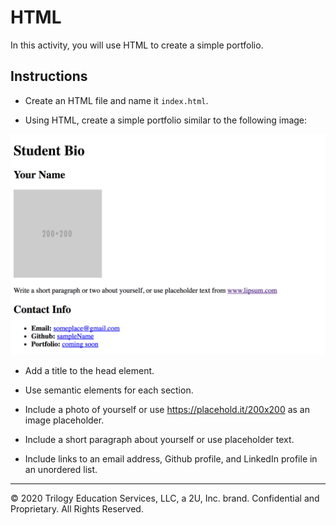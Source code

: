 # HTML

In this activity, you will use HTML to create a simple portfolio. 

## Instructions

* Create an HTML file and name it `index.html`.

* Using HTML, create a simple portfolio similar to the following image:

![A portfolio mockup with a title, student's name, a photo, text, and contact info in an unordered list](Images/100-html-mockup.png)

* Add a title to the head element.

* Use semantic elements for each section.

* Include a photo of yourself or use <https://placehold.it/200x200> as an image placeholder.

* Include a short paragraph about yourself or use placeholder text.

* Include links to an email address, Github profile, and LinkedIn profile in an unordered list.

---
© 2020 Trilogy Education Services, LLC, a 2U, Inc. brand. Confidential and Proprietary. All Rights Reserved.
